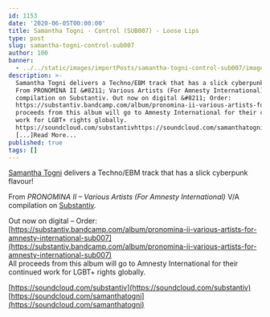 ```yaml
---
id: 1153
date: '2020-06-05T00:00:00'
title: Samantha Togni - Control (SUB007) - Loose Lips
type: post
slug: samantha-togni-control-sub007
author: 100
banner:
  - ../../static/images/importPosts/samantha-togni-control-sub007/image1153.jpeg
description: >-
  Samantha Togni delivers a Techno/EBM track that has a slick cyberpunk flavour!
  From PRONOMINA II &#8211; Various Artists (For Amnesty International) V/A
  compilation on Substantiv. Out now on digital &#8211; Order:
  https://substantiv.bandcamp.com/album/pronomina-ii-various-artists-for-amnesty-international-sub007All
  proceeds from this album will go to Amnesty International for their continued
  work for LGBT+ rights globally.
  https://soundcloud.com/substantivhttps://soundcloud.com/samanthatogni
  [...]Read More...
published: true
tags: []
---
```

[Samantha Togni](https://www.residentadvisor.net/dj/samanthatogni) delivers a Techno/EBM track that has a slick cyberpunk flavour!

From _PRONOMINA II – Various Artists (For Amnesty International)_ V/A compilation on [Substantiv](https://www.residentadvisor.net/record-label.aspx?id=16419).

Out now on digital – Order: [](https://substantiv.bandcamp.com/album/pronomina-ii-various-artists-for-amnesty-international-sub007)[https://substantiv.bandcamp.com/album/pronomina-ii-various-artists-for-amnesty-international-sub007](https://substantiv.bandcamp.com/album/pronomina-ii-various-artists-for-amnesty-international-sub007)  
All proceeds from this album will go to Amnesty International for their continued work for LGBT+ rights globally.

[https://soundcloud.com/substantiv](https://soundcloud.com/substantiv)  
[](https://soundcloud.com/samanthatogni)[https://soundcloud.com/samanthatogni](https://soundcloud.com/samanthatogni)